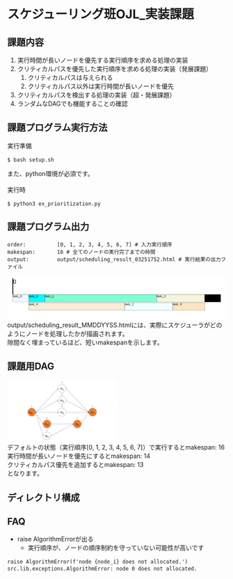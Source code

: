 # スケジューリング班OJL_実装課題

## 課題内容
1. 実行時間が長いノードを優先する実行順序を求める処理の実装
2. クリティカルパスを優先した実行順序を求める処理の実装（発展課題）
   1. クリティカルパスは与えられる
   2. クリティカルパス以外は実行時間が長いノードを優先
3. クリティカルパスを検出する処理の実装（超・発展課題）
4. ランダムなDAGでも機能することの確認

## 課題プログラム実行方法
実行準備
```
$ bash setup.sh
```
また、python環境が必須です。<br>
<br>
実行時
```
$ python3 ex_prioritization.py
```

## 課題プログラム出力
```
order:          [0, 1, 2, 3, 4, 5, 6, 7] # 入力実行順序
makespan:       16 # 全てのノードの実行完了までの時間
output:         output/scheduling_result_03251752.html # 実行結果の出力ファイル
```
![スケジューリング結果](fig/scheduling_result00.png)
output/scheduling_result_MMDDYYSS.htmlには、実際にスケジューラがどのようにノードを処理したかが描画されます。<br>
隙間なく埋まっているほど、短いmakespanを示します。

## 課題用DAG
<img src="fig/dag00.png" width=50%><br>
デフォルトの状態（実行順序[0, 1, 2, 3, 4, 5, 6, 7]）で実行するとmakespan: 16<br>
実行時間が長いノードを優先にするとmakespan: 14<br>
クリティカルパス優先を追加するとmakespan: 13<br>
となります。

## ディレクトリ構成


## FAQ
- raise AlgorithmErrorが出る
   - 実行順序が、ノードの順序制約を守っていない可能性が高いです
```
raise AlgorithmError(f'node {node_i} does not allocated.')
src.lib.exceptions.AlgorithmError: node 0 does not allocated.
```
